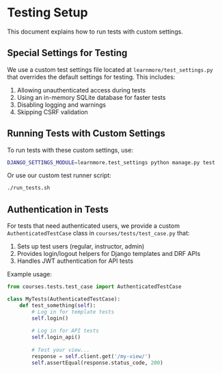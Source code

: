 # Testing Setup

This document explains how to run tests with custom settings.

## Special Settings for Testing

We use a custom test settings file located at `learnmore/test_settings.py` that overrides the default settings for testing. This includes:

1. Allowing unauthenticated access during tests
2. Using an in-memory SQLite database for faster tests
3. Disabling logging and warnings
4. Skipping CSRF validation

## Running Tests with Custom Settings

To run tests with these custom settings, use:

```bash
DJANGO_SETTINGS_MODULE=learnmore.test_settings python manage.py test
```

Or use our custom test runner script:

```bash
./run_tests.sh
```

## Authentication in Tests

For tests that need authenticated users, we provide a custom `AuthenticatedTestCase` class in `courses/tests/test_case.py` that:

1. Sets up test users (regular, instructor, admin)
2. Provides login/logout helpers for Django templates and DRF APIs 
3. Handles JWT authentication for API tests

Example usage:

```python
from courses.tests.test_case import AuthenticatedTestCase

class MyTests(AuthenticatedTestCase):
    def test_something(self):
        # Log in for template tests
        self.login()
        
        # Log in for API tests
        self.login_api()
        
        # Test your view...
        response = self.client.get('/my-view/')
        self.assertEqual(response.status_code, 200)
```